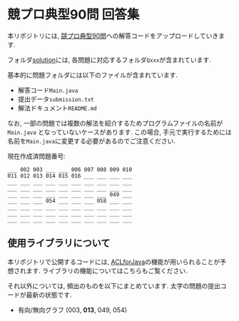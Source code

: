 # 競プロ典型90問 回答集
本リポジトリには, [競プロ典型90問](https://github.com/E869120/kyopro_educational_90)への解答コードをアップロードしていきます.

フォルダ[solution](https://github.com/NASU41/tenkei90/solution)には, 各問題に対応するフォルダ`Qxxx`が含まれています.

基本的に問題フォルダには以下のファイルが含まれています.
- 解答コード`Main.java`
- 提出データ`submission.txt`
- 解法ドキュメント`README.md`

なお, 一部の問題では複数の解法を紹介するためプログラムファイルの名前が `Main.java` となっていないケースがあります.
この場合, 手元で実行するためには名前を`Main.java`に変更する必要があるのでご注意ください.

現在作成済問題番号:
```
___ 002 003 ___ ___ 006 007 008 009 010
011 012 013 014 015 016 ___ ___ ___ ___
___ ___ ___ ___ ___ ___ ___ ___ ___ ___
___ ___ ___ ___ ___ ___ ___ ___ ___ ___
___ ___ ___ ___ ___ ___ ___ ___ 049 ___
___ ___ ___ 054 ___ ___ ___ 058 ___ ___
___ ___ ___ ___ ___ ___ ___ ___ ___ ___
___ ___ ___ ___ ___ ___ ___ ___ ___ ___
___ ___ ___ ___ ___ ___ ___ ___ ___ ___
```

## 使用ライブラリについて
本リポジトリで公開するコードには, [ACLforJava](https://github.com/NASU41/AtCoderLibraryForJava)の機能が用いられることが予想されます. ライブラリの機能についてはこちらもご覧ください.

それ以外については, 頻出のものを以下にまとめています.
太字の問題の提出コードが最新の状態です.
- 有向/無向グラフ (003, **013**, 049, 054)